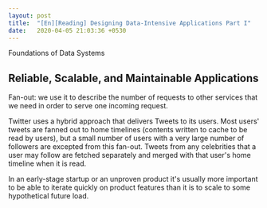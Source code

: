 ```yaml
---
layout: post
title:  "[En][Reading] Designing Data-Intensive Applications Part I"
date:   2020-04-05 21:03:36 +0530
---
```


Foundations of Data Systems

## Reliable, Scalable, and Maintainable Applications

Fan-out: we use it to describe the number of requests to other services that we need in order to serve one incoming
request.

Twitter uses a hybrid approach that delivers Tweets to its users. Most users' tweets are fanned out to home timelines
(contents written to cache to be read by users), but a small number of users with a very large number of followers are
excepted from this fan-out. Tweets from any celebrities that a user may follow are fetched separately and merged with
that user's home timeline when it is read.

In an early-stage startup or an unproven product it's usually more important to be able to iterate quickly on product features than it is to scale to some hypothetical future load.
